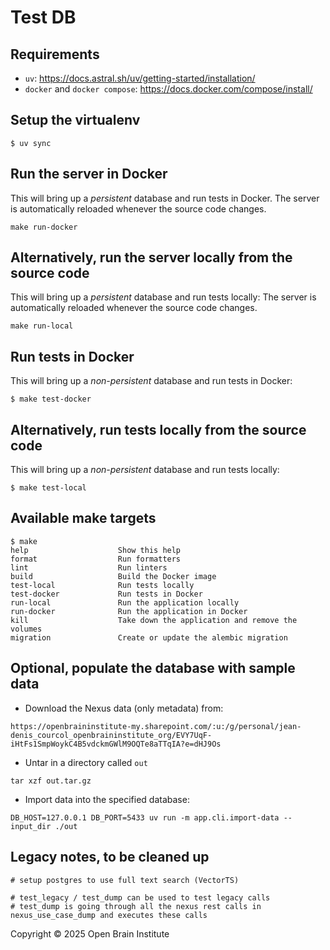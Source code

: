# Test DB

## Requirements

- `uv`: https://docs.astral.sh/uv/getting-started/installation/
- `docker` and `docker compose`: https://docs.docker.com/compose/install/


## Setup the virtualenv

```
$ uv sync
```

## Run the server in Docker

This will bring up a *persistent* database and run tests in Docker.
The server is automatically reloaded whenever the source code changes.

```
make run-docker
```

## Alternatively, run the server locally from the source code

This will bring up a *persistent* database and run tests locally:
The server is automatically reloaded whenever the source code changes.

```
make run-local
```

## Run tests in Docker

This will bring up a *non-persistent* database and run tests in Docker:

```
$ make test-docker
```

## Alternatively, run tests locally from the source code

This will bring up a *non-persistent* database and run tests locally:

```
$ make test-local
```

## Available make targets

```
$ make
help                    Show this help
format                  Run formatters
lint                    Run linters
build                   Build the Docker image
test-local              Run tests locally
test-docker             Run tests in Docker
run-local               Run the application locally
run-docker              Run the application in Docker
kill                    Take down the application and remove the volumes
migration               Create or update the alembic migration
```


## Optional, populate the database with sample data

- Download the Nexus data (only metadata) from:
```
https://openbraininstitute-my.sharepoint.com/:u:/g/personal/jean-denis_courcol_openbraininstitute_org/EVY7UqF-iHtFs1SmpWoykC4B5vdckmGWlM9OQTe8aTTqIA?e=dHJ9Os
```
- Untar in a directory called `out`
```
tar xzf out.tar.gz
```
- Import data into the specified database:
```
DB_HOST=127.0.0.1 DB_PORT=5433 uv run -m app.cli.import-data --input_dir ./out
```

## Legacy notes, to be cleaned up

```
# setup postgres to use full text search (VectorTS)

# test_legacy / test_dump can be used to test legacy calls
# test_dump is going through all the nexus rest calls in nexus_use_case_dump and executes these calls
```


Copyright © 2025 Open Brain Institute
